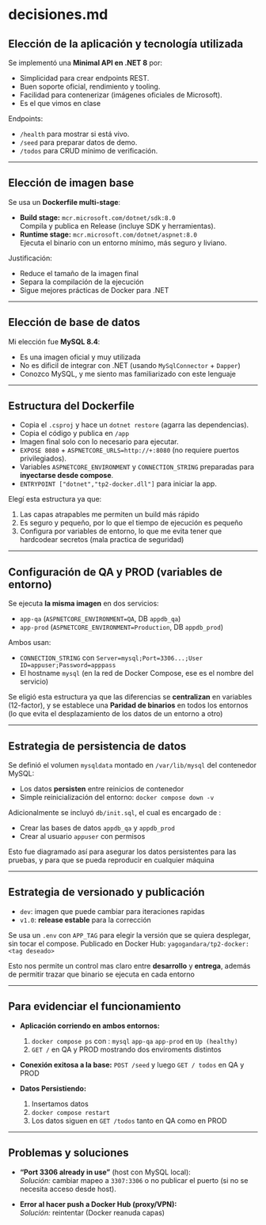 # decisiones.md

## Elección de la aplicación y tecnología utilizada
Se implementó una **Minimal API en .NET 8** por:
- Simplicidad para crear endpoints REST.
- Buen soporte oficial, rendimiento y tooling.
- Facilidad para contenerizar (imágenes oficiales de Microsoft).
- Es el que vimos en clase

Endpoints:
- `/health` para mostrar si está vivo.
- `/seed` para preparar datos de demo.
- `/todos` para CRUD mínimo de verificación.

---

## Elección de imagen base

Se usa un **Dockerfile multi-stage**:
- **Build stage:** `mcr.microsoft.com/dotnet/sdk:8.0`  
  Compila y publica en Release (incluye SDK y herramientas).
- **Runtime stage:** `mcr.microsoft.com/dotnet/aspnet:8.0`  
  Ejecuta el binario con un entorno mínimo, más seguro y liviano.

Justificación:
- Reduce el tamaño de la imagen final
- Separa la compilación de la ejecución 
- Sigue mejores prácticas de Docker para .NET

---

## Elección de base de datos

Mi elección fue **MySQL 8.4**:
- Es una imagen oficial y muy utilizada
- No es dificil de integrar con .NET (usando `MySqlConnector` + `Dapper`)
- Conozco MySQL, y me siento mas familiarizado con este lenguaje

---

## Estructura del Dockerfile

- Copia el `.csproj` y hace un `dotnet restore` (agarra las dependencias).
- Copia el código y publica en `/app`
- Imagen final solo con lo necesario para ejecutar.
- `EXPOSE 8080` + `ASPNETCORE_URLS=http://+:8080` (no requiere puertos privilegiados).
- Variables `ASPNETCORE_ENVIRONMENT` y `CONNECTION_STRING` preparadas para **inyectarse desde compose**.
- `ENTRYPOINT ["dotnet","tp2-docker.dll"]` para iniciar la app.

Elegí esta estructura ya que:
1) Las capas atrapables me permiten un build más rápido
2) Es seguro y pequeño, por lo que el tiempo de ejecución es pequeño
3) Configura por variables de entorno, lo que me evita tener que hardcodear secretos (mala practica de seguridad)

---
## Configuración de QA y PROD (variables de entorno)
Se ejecuta **la misma imagen** en dos servicios: 
- `app-qa` (`ASPNETCORE_ENVIRONMENT=QA`, DB `appdb_qa`)
- `app-prod` (`ASPNETCORE_ENVIRONMENT=Production`, DB `appdb_prod`)

Ambos usan:
- `CONNECTION_STRING` con `Server=mysql;Port=3306...;User ID=appuser;Password=apppass`
- El hostname `mysql` (en la red de Docker Compose, ese es el nombre del servicio)

Se eligió esta estructura ya que las diferencias se **centralizan** en variables (12-factor), y se establece una **Paridad de binarios** en todos los entornos (lo que evita el desplazamiento de los datos de un entorno a otro)

---

## Estrategia de persistencia de datos
Se definió el volumen `mysqldata` montado en `/var/lib/mysql` del contenedor MySQL:
- Los datos **persisten** entre reinicios de contenedor
- Simple reinicialización del entorno: `docker compose down -v`

Adicionalmente se incluyó `db/init.sql`, el cual es encargado de :
- Crear las bases de datos `appdb_qa` y `appdb_prod`
- Crear al usuario `appuser` con permisos

Esto fue diagramado así para asegurar los datos persistentes para las pruebas, y para que se pueda reproducir en cualquier máquina

---

## Estrategia de versionado y publicación
- `dev`: imagen que puede cambiar para iteraciones rapidas
- `v1.0`: **release estable** para la corrección

Se usa un `.env` con `APP_TAG` para elegir la versión que se quiera desplegar, sin tocar el compose.
Publicado en Docker Hub: `yagogandara/tp2-docker:<tag deseado>`

Esto nos permite un control mas claro entre **desarrollo** y **entrega**, además de permitir trazar que binario se ejecuta en cada entorno

---

## Para evidenciar el funcionamiento 
- **Aplicación corriendo en ambos entornos:**
    1) `docker compose ps` con :
            `mysql`
            `app-qa`
            `app-prod`
        en `Up (healthy)`
    2) `GET /` en QA y PROD mostrando dos enviroments distintos

- **Conexión exitosa a la base:**
    `POST /seed` y luego `GET / todos` en QA y PROD

- **Datos Persistiendo:**
    1) Insertamos datos
    2) `docker compose restart`
    3) Los datos siguen en `GET /todos` tanto en QA como en PROD

--- 
## Problemas y soluciones
- **“Port 3306 already in use”** (host con MySQL local):  
  *Solución:* cambiar mapeo a `3307:3306` o no publicar el puerto (si no se necesita acceso desde host).

- **Error al hacer push a Docker Hub (proxy/VPN):**  
  *Solución:* reintentar (Docker reanuda capas)